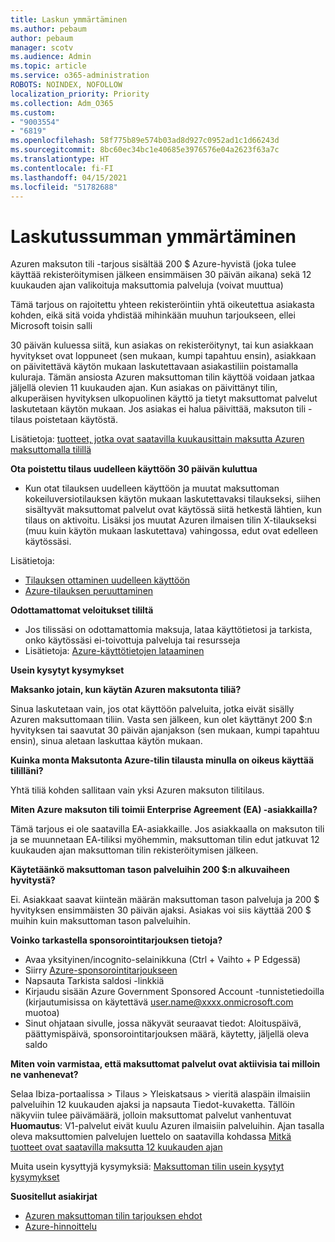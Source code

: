 ```yaml
---
title: Laskun ymmärtäminen
ms.author: pebaum
author: pebaum
manager: scotv
ms.audience: Admin
ms.topic: article
ms.service: o365-administration
ROBOTS: NOINDEX, NOFOLLOW
localization_priority: Priority
ms.collection: Adm_O365
ms.custom:
- "9003554"
- "6819"
ms.openlocfilehash: 58f775b89e574b03ad8d927c0952ad1c1d66243d
ms.sourcegitcommit: 8bc60ec34bc1e40685e3976576e04a2623f63a7c
ms.translationtype: HT
ms.contentlocale: fi-FI
ms.lasthandoff: 04/15/2021
ms.locfileid: "51782688"
---
```

# <a name="understand-billing-amount"></a>Laskutussumman ymmärtäminen

Azuren maksuton tili -tarjous sisältää 200 $ Azure-hyvistä (joka tulee käyttää rekisteröitymisen jälkeen ensimmäisen 30 päivän aikana) sekä 12 kuukauden ajan valikoituja maksuttomia palveluja (voivat muuttua)

Tämä tarjous on rajoitettu yhteen rekisteröintiin yhtä oikeutettua asiakasta kohden, eikä sitä voida yhdistää mihinkään muuhun tarjoukseen, ellei Microsoft toisin salli

30 päivän kuluessa siitä, kun asiakas on rekisteröitynyt, tai kun asiakkaan hyvitykset ovat loppuneet (sen mukaan, kumpi tapahtuu ensin), asiakkaan on päivitettävä käytön mukaan laskutettavaan asiakastiliin poistamalla kuluraja. Tämän ansiosta Azuren maksuttoman tilin käyttöä voidaan jatkaa jäljellä olevien 11 kuukauden ajan. Kun asiakas on päivittänyt tilin, alkuperäisen hyvityksen ulkopuolinen käyttö ja tietyt maksuttomat palvelut laskutetaan käytön mukaan. Jos asiakas ei halua päivittää, maksuton tili -tilaus poistetaan käytöstä.

Lisätietoja: [tuotteet, jotka ovat saatavilla kuukausittain maksutta Azuren maksuttomalla tilillä](https://azure.microsoft.com/free/free-account-faq/)

**Ota poistettu tilaus uudelleen käyttöön 30 päivän kuluttua**

- Kun otat tilauksen uudelleen käyttöön ja muutat maksuttoman kokeiluversiotilauksen käytön mukaan laskutettavaksi tilaukseksi, siihen sisältyvät maksuttomat palvelut ovat käytössä siitä hetkestä lähtien, kun tilaus on aktivoitu. Lisäksi jos muutat Azuren ilmaisen tilin X-tilaukseksi (muu kuin käytön mukaan laskutettava) vahingossa, edut ovat edelleen käytössäsi.

Lisätietoja: 
- [Tilauksen ottaminen uudelleen käyttöön](https://docs.microsoft.com/azure/billing/billing-subscription-become-disable?WT.mc_id=Portal-Microsoft_Azure_Support)
- [Azure-tilauksen peruuttaminen](https://docs.microsoft.com/azure/billing/billing-how-to-cancel-azure-subscription?WT.mc_id=Portal-Microsoft_Azure_Support)

**Odottamattomat veloitukset tililtä**

- Jos tilissäsi on odottamattomia maksuja, lataa käyttötietosi ja tarkista, onko käytössäsi ei-toivottuja palveluja tai resursseja
- Lisätietoja: [Azure-käyttötietojen lataaminen](https://docs.microsoft.com/azure/billing/billing-download-azure-invoice-daily-usage-date?WT.mc_id=Portal-Microsoft_Azure_Support#download-usage)

**Usein kysytyt kysymykset**

**Maksanko jotain, kun käytän Azuren maksutonta tiliä?**

Sinua laskutetaan vain, jos otat käyttöön palveluita, jotka eivät sisälly Azuren maksuttomaan tiliin. Vasta sen jälkeen, kun olet käyttänyt 200 $:n hyvityksen tai saavutat 30 päivän ajanjakson (sen mukaan, kumpi tapahtuu ensin), sinua aletaan laskuttaa käytön mukaan.

**Kuinka monta Maksutonta Azure-tilin tilausta minulla on oikeus käyttää tililläni?**  

Yhtä tiliä kohden sallitaan vain yksi Azuren maksuton tilitilaus.

**Miten Azure maksuton tili toimii Enterprise Agreement (EA) -asiakkailla?**  

Tämä tarjous ei ole saatavilla EA-asiakkaille. Jos asiakkaalla on maksuton tili ja se muunnetaan EA-tiliksi myöhemmin, maksuttoman tilin edut jatkuvat 12 kuukauden ajan maksuttoman tilin rekisteröitymisen jälkeen.

**Käytetäänkö maksuttoman tason palveluihin 200 $:n alkuvaiheen hyvitystä?**  

Ei. Asiakkaat saavat kiinteän määrän maksuttoman tason palveluja ja 200 $ hyvityksen ensimmäisten 30 päivän ajaksi. Asiakas voi siis käyttää 200 $ muihin kuin maksuttoman tason palveluihin.

**Voinko tarkastella sponsorointitarjouksen tietoja?**

- Avaa yksityinen/incognito-selainikkuna (Ctrl + Vaihto + P Edgessä)
- Siirry [Azure-sponsorointitarjoukseen](http://www.microsoftazuresponsorships.com/)
- Napsauta Tarkista saldosi -linkkiä
- Kirjaudu sisään Azure Government Sponsored Account -tunnistetiedoilla (kirjautumisissa on käytettävä user.name@xxxx.onmicrosoft.com muotoa)
- Sinut ohjataan sivulle, jossa näkyvät seuraavat tiedot: Aloituspäivä, päättymispäivä, sponsorointitarjouksen määrä, käytetty, jäljellä oleva saldo

**Miten voin varmistaa, että maksuttomat palvelut ovat aktiivisia tai milloin ne vanhenevat?**

Selaa Ibiza-portaalissa > Tilaus > Yleiskatsaus > vieritä alaspäin ilmaisiin palveluihin 12 kuukauden ajaksi ja napsauta Tiedot-kuvaketta. Tällöin näkyviin tulee päivämäärä, jolloin maksuttomat palvelut vanhentuvat **Huomautus**: V1-palvelut eivät kuulu Azuren ilmaisiin palveluihin. Ajan tasalla oleva maksuttomien palvelujen luettelo on saatavilla kohdassa [Mitkä tuotteet ovat saatavilla maksutta 12 kuukauden ajan](http://www.microsoftazuresponsorships.com/)

Muita usein kysyttyjä kysymyksiä: [Maksuttoman tilin usein kysytyt kysymykset](https://azure.microsoft.com/free/free-account-faq/)

**Suositellut asiakirjat**

- [Azuren maksuttoman tilin tarjouksen ehdot](https://azure.microsoft.com/offers/ms-azr-0044p/)
- [Azure-hinnoittelu](https://azure.microsoft.com/pricing/)